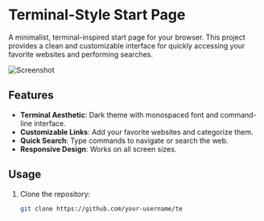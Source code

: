 # Terminal-Style Start Page

A minimalist, terminal-inspired start page for your browser. This project provides a clean and customizable interface for quickly accessing your favorite websites and performing searches.

![Screenshot](https://github.com/user-attachments/assets/75fc5fb7-4cd5-4160-ac78-fa2a1abbbe10)
## Features

- **Terminal Aesthetic**: Dark theme with monospaced font and command-line interface.
- **Customizable Links**: Add your favorite websites and categorize them.
- **Quick Search**: Type commands to navigate or search the web.
- **Responsive Design**: Works on all screen sizes.

## Usage
1. Clone the repository:
   ```bash
   git clone https://github.com/your-username/te
